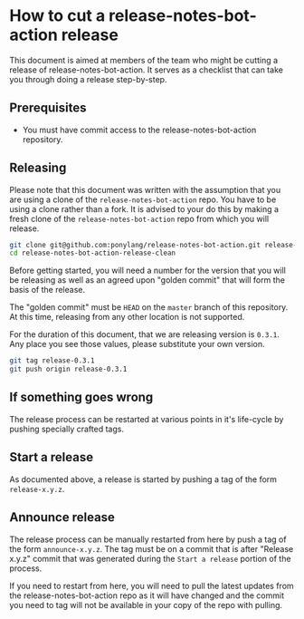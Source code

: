# How to cut a release-notes-bot-action release

This document is aimed at members of the team who might be cutting a release of release-notes-bot-action. It serves as a checklist that can take you through doing a release step-by-step.

## Prerequisites

* You must have commit access to the release-notes-bot-action repository.

## Releasing

Please note that this document was written with the assumption that you are using a clone of the `release-notes-bot-action` repo. You have to be using a clone rather than a fork. It is advised to your do this by making a fresh clone of the `release-notes-bot-action` repo from which you will release.

```bash
git clone git@github.com:ponylang/release-notes-bot-action.git release-notes-bot-action-release-clean
cd release-notes-bot-action-release-clean
```

Before getting started, you will need a number for the version that you will be releasing as well as an agreed upon "golden commit" that will form the basis of the release.

The "golden commit" must be `HEAD` on the `master` branch of this repository. At this time, releasing from any other location is not supported.

For the duration of this document, that we are releasing version is `0.3.1`. Any place you see those values, please substitute your own version.

```bash
git tag release-0.3.1
git push origin release-0.3.1
```

## If something goes wrong

The release process can be restarted at various points in it's life-cycle by pushing specially crafted tags.

## Start a release

As documented above, a release is started by pushing a tag of the form `release-x.y.z`.

## Announce release

The release process can be manually restarted from here by push a tag of the form `announce-x.y.z`. The tag must be on a commit that is after "Release x.y.z" commit that was generated during the `Start a release` portion of the process.

If you need to restart from here, you will need to pull the latest updates from the release-notes-bot-action repo as it will have changed and the commit you need to tag will not be available in your copy of the repo with pulling.
